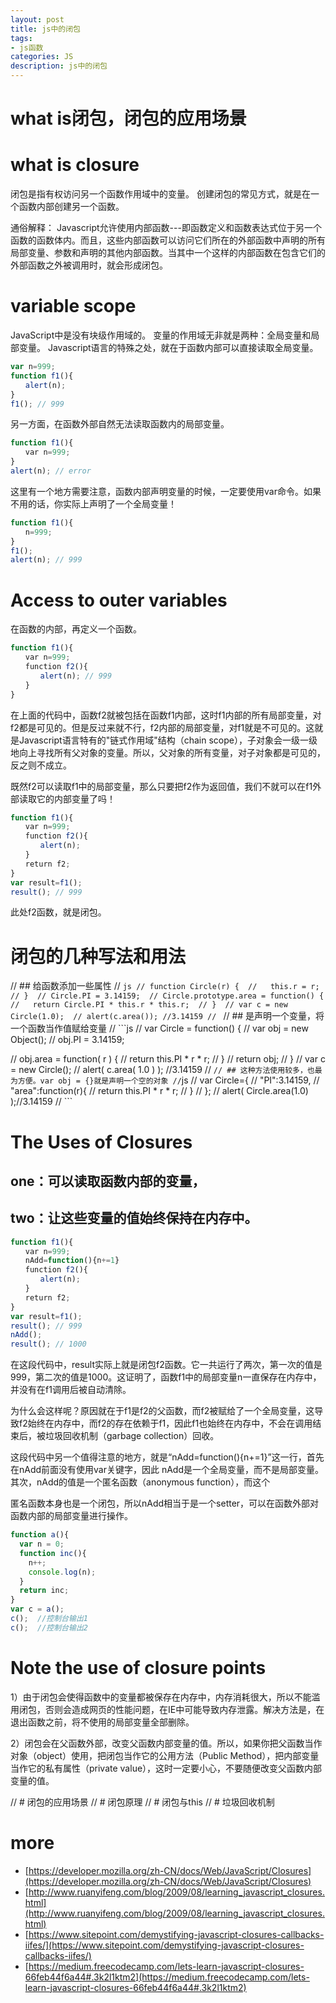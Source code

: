 ```yaml
---
layout: post
title: js中的闭包
tags:
- js函数
categories: JS
description: js中的闭包
---
```


# what is闭包，闭包的应用场景

# what is closure
闭包是指有权访问另一个函数作用域中的变量。
创建闭包的常见方式，就是在一个函数内部创建另一个函数。

通俗解释：
Javascript允许使用内部函数---即函数定义和函数表达式位于另一个函数的函数体内。而且，这些内部函数可以访问它们所在的外部函数中声明的所有局部变量、参数和声明的其他内部函数。当其中一个这样的内部函数在包含它们的外部函数之外被调用时，就会形成闭包。

# variable scope
JavaScript中是没有块级作用域的。
变量的作用域无非就是两种：全局变量和局部变量。 
Javascript语言的特殊之处，就在于函数内部可以直接读取全局变量。
```js
var n=999;
function f1(){
　　alert(n);
}
f1(); // 999
```
另一方面，在函数外部自然无法读取函数内的局部变量。
```js
function f1(){
　　var n=999;
}
alert(n); // error
```
这里有一个地方需要注意，函数内部声明变量的时候，一定要使用var命令。如果不用的话，你实际上声明了一个全局变量！
```js
function f1(){
　　n=999;
}
f1();
alert(n); // 999
```
# Access to outer variables
在函数的内部，再定义一个函数。
```js
function f1(){
　　var n=999;
　　function f2(){
　　　　alert(n); // 999
　　}
}
```
在上面的代码中，函数f2就被包括在函数f1内部，这时f1内部的所有局部变量，对f2都是可见的。但是反过来就不行，f2内部的局部变量，对f1就是不可见的。这就是Javascript语言特有的"链式作用域"结构（chain scope），子对象会一级一级地向上寻找所有父对象的变量。所以，父对象的所有变量，对子对象都是可见的，反之则不成立。

既然f2可以读取f1中的局部变量，那么只要把f2作为返回值，我们不就可以在f1外部读取它的内部变量了吗！
```js
function f1(){
　　var n=999;
　　function f2(){
　　　　alert(n); 
　　}
　　return f2;
}
var result=f1();
result(); // 999
```
此处f2函数，就是闭包。

# 闭包的几种写法和用法

// ## 给函数添加一些属性
// ```js
// function Circle(r) { 
//   this.r = r; 
// } 
// Circle.PI = 3.14159; 
// Circle.prototype.area = function() { 
//   return Circle.PI * this.r * this.r; 
// } 
// var c = new Circle(1.0); 
// alert(c.area()); //3.14159
// ```
// ## 是声明一个变量，将一个函数当作值赋给变量
// ```js
// var Circle = function() { 
//   var obj = new Object(); 
//   obj.PI = 3.14159; 

//   obj.area = function( r ) { 
//     return this.PI * r * r; 
//   } 
//   return obj; 
// } 
// var c = new Circle(); 
// alert( c.area( 1.0 ) ); //3.14159
// ```
// ## 这种方法使用较多，也最为方便。var obj = {}就是声明一个空的对象
// ```js
// var Circle={ 
//   "PI":3.14159, 
//   "area":function(r){ 
//     return this.PI * r * r; 
//   } 
// }; 
// alert( Circle.area(1.0) );//3.14159
// ```
# The Uses of Closures

## one：可以读取函数内部的变量，
## two：让这些变量的值始终保持在内存中。
```js
function f1(){
　　var n=999;
　　nAdd=function(){n+=1}
　　function f2(){
　　　　alert(n);
　　}
　　return f2;
}
var result=f1();
result(); // 999
nAdd();
result(); // 1000
```
在这段代码中，result实际上就是闭包f2函数。它一共运行了两次，第一次的值是999，第二次的值是1000。这证明了，函数f1中的局部变量n一直保存在内存中，并没有在f1调用后被自动清除。

为什么会这样呢？原因就在于f1是f2的父函数，而f2被赋给了一个全局变量，这导致f2始终在内存中，而f2的存在依赖于f1，因此f1也始终在内存中，不会在调用结束后，被垃圾回收机制（garbage collection）回收。

这段代码中另一个值得注意的地方，就是“nAdd=function(){n+=1}”这一行，首先在nAdd前面没有使用var关键字，因此 nAdd是一个全局变量，而不是局部变量。其次，nAdd的值是一个匿名函数（anonymous function），而这个

匿名函数本身也是一个闭包，所以nAdd相当于是一个setter，可以在函数外部对函数内部的局部变量进行操作。
```js
function a(){
  var n = 0;
  function inc(){
    n++; 
    console.log(n);
  }
  return inc;
}
var c = a();
c();  //控制台输出1
c();  //控制台输出2
```

# Note the use of closure points
1）由于闭包会使得函数中的变量都被保存在内存中，内存消耗很大，所以不能滥用闭包，否则会造成网页的性能问题，在IE中可能导致内存泄露。解决方法是，在退出函数之前，将不使用的局部变量全部删除。

2）闭包会在父函数外部，改变父函数内部变量的值。所以，如果你把父函数当作对象（object）使用，把闭包当作它的公用方法（Public Method），把内部变量当作它的私有属性（private value），这时一定要小心，不要随便改变父函数内部变量的值。

// # 闭包的应用场景
// # 闭包原理
// # 闭包与this
// # 垃圾回收机制

# more
- [https://developer.mozilla.org/zh-CN/docs/Web/JavaScript/Closures](https://developer.mozilla.org/zh-CN/docs/Web/JavaScript/Closures)
- [http://www.ruanyifeng.com/blog/2009/08/learning_javascript_closures.html](http://www.ruanyifeng.com/blog/2009/08/learning_javascript_closures.html)
- [https://www.sitepoint.com/demystifying-javascript-closures-callbacks-iifes/](https://www.sitepoint.com/demystifying-javascript-closures-callbacks-iifes/)
- [https://medium.freecodecamp.com/lets-learn-javascript-closures-66feb44f6a44#.3k2l1ktm2](https://medium.freecodecamp.com/lets-learn-javascript-closures-66feb44f6a44#.3k2l1ktm2)















































